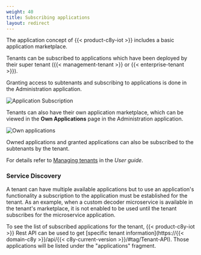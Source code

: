 ```yaml
---
weight: 40
title: Subscribing applications
layout: redirect
---
```


The application concept of {{< product-c8y-iot >}} includes a basic application marketplace.

Tenants can be subscribed to applications which have been deployed by their super tenant ({{< management-tenant >}} or {{< enterprise-tenant >}}).

Granting access to subtenants and subscribing to applications is done in the Administration application.

![Application Subscription](/images/concepts-guide/application-subscription.png)

Tenants can also have their own application marketplace, which can be viewed in the **Own Applications** page in the Administration application.

<img src="/images/users-guide/Administration/admin-applications-own.png" alt="Own applications" style="max-width: 100%">

Owned applications and granted applications can also be subscribed to the subtenants by the tenant.

For details refer to [Managing tenants](/users-guide/administration#tenants) in the *User guide*.

### Service Discovery

A tenant can have multiple available applications but to use an application's functionality a subscription to the application must be established for the tenant. As an example, when a custom decoder microservice is available in the tenant's marketplace, it is not enabled to be used until the tenant subscribes for the microservice application.

To see the list of subscribed applications for the tenant, {{< product-c8y-iot >}} Rest API can be used to get [specific tenant information](https://{{< domain-c8y >}}/api/{{< c8y-current-version >}}/#tag/Tenant-API). Those applications will be listed under the "applications" fragment.

